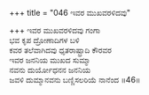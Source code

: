 +++
title = "046 ಇವರ ಮುಖವರಳಿದವು"

+++
ಇವರ ಮುಖವರಳಿದವು ಗಂಗಾ  
ಭವ ಕೃಪ ದ್ರೋಣಾದಿಗಳ ಬಳಿ  
ಕವರ ತಲೆವಾಗಿದವು ಧೃತರಾಷ್ಟ್ರಾದಿ ಕೌರವರ  
ಇವರ ಜನನಿಯ ಮುಖದ ಸುಮ್ಮಾ  
ನವನು ದುರ್ಯೋಧನನ ಜನನಿಯ  
ಜವಳಿ ದುಮ್ಮಾನವನು ಬಣ್ಣಿಸಲರಿಯೆ ನಾನೆಂದ     ॥46॥
